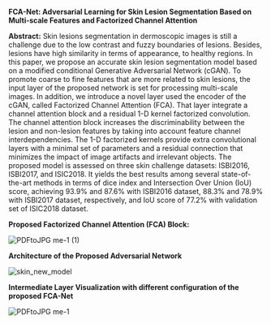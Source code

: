 **FCA-Net: Adversarial Learning for Skin Lesion Segmentation Based on Multi-scale Features and Factorized Channel Attention**

**Abstract:** Skin lesions segmentation in dermoscopic images is still a challenge due to the low contrast and fuzzy boundaries of lesions. Besides, lesions have high similarity in terms of appearance, to healthy regions. In this paper, we propose an accurate skin lesion segmentation model based on a modified conditional Generative Adversarial Network (cGAN). To promote coarse to fine features that are more related to skin lesions, the input layer of the proposed network is set for processing multi-scale images. In addition, we introduce a novel layer used the encoder of the cGAN, called Factorized Channel Attention (FCA). That layer integrate a channel attention block and a residual 1-D kernel factorized convolution. The channel attention block increases the discriminability between the lesion and non-lesion features by taking into account feature channel interdependencies. The 1-D factorized kernels provide extra convolutional layers with a minimal set of parameters and a residual connection that minimizes the impact of image artifacts and irrelevant objects.  The proposed model is assessed on three skin challenge datasets: ISBI2016, ISBI2017, and ISIC2018. It yields the best results among several state-of-the-art methods in terms of dice index and Intersection Over Union (IoU) score, achieving 93.9% and 87.6% with ISBI2016 dataset, 88.3% and 78.9%  with ISBI2017 dataset, respectively, and IoU score of 77.2% with validation set of ISIC2018 dataset.

**Proposed Factorized Channel Attention (FCA) Block:**

![PDFtoJPG me-1 (1)](https://user-images.githubusercontent.com/18607766/59305807-3d6ec580-8c9b-11e9-8160-16d44e5ea8e1.jpg)

**Architecture of the Proposed Adversarial Network**

![skin_new_model](https://user-images.githubusercontent.com/18607766/59305103-d7357300-8c99-11e9-923a-9c09ef49a210.png)

**Intermediate Layer Visualization with different configuration of the proposed FCA-Net**

![PDFtoJPG me-1](https://user-images.githubusercontent.com/18607766/59305588-d2bd8a00-8c9a-11e9-9ce8-3a26a383e1f1.jpg)
